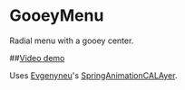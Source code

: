 # GooeyMenu
Radial menu with a gooey center. 


##[Video demo](https://278204.github.io/gooey.mp4)

Uses [Evgenyneu](https://github.com/evgenyneu)'s [SpringAnimationCALAyer](https://github.com/evgenyneu/SpringAnimationCALayer).

